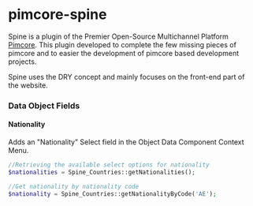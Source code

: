pimcore-spine
=============

Spine is a plugin of the Premier Open-Source Multichannel Platform [Pimcore](http://www.pimcore.org/). This plugin
 developed to complete the few missing pieces of pimcore and to easier the development of pimcore based development projects.

Spine uses the DRY concept and mainly focuses on the front-end part of the website.

### Data Object Fields

#### Nationality
Adds an "Nationality" Select field in the Object Data Component Context Menu.


```php
//Retrieving the available select options for nationality
$nationalities = Spine_Countries::getNationalities();

//Get nationality by nationality code
$nationality = Spine_Countries::getNationalityByCode('AE');
```